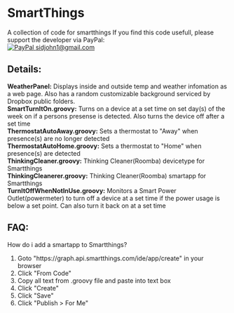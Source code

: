 SmartThings
=====================

A collection of code for smartthings
If you find this code usefull, please support the developer via PayPal:<br/> [![PayPal](https://www.paypalobjects.com/en_US/i/btn/btn_donate_SM.gif) sidjohn1@gmail.com](https://www.paypal.com/cgi-bin/webscr?cmd=_s-xclick&hosted_button_id=XKDRYZ3RUNR9Y)

<h2>Details:</h2>
<b>WeatherPanel:</b> Displays inside and outside temp and weather infomation as a web page. Also has a random customizable background serviced by Dropbox public folders. <br>
<b>SmartTurnItOn.groovy:</b> Turns on a device at a set time on set day(s) of the week on if a persons presense is detected. Also turns the device off after a set time<br>
<b>ThermostatAutoAway.groovy:</b> Sets a thermostat to "Away" when presence(s) are no longer detected<br>
<b>ThermostatAutoHome.groovy:</b> Sets a thermostat to "Home" when presence(s) are detected<br>
<b>ThinkingCleaner.groovy:</b> Thinking Cleaner(Roomba) devicetype for Smartthings<br>
<b>ThinkingCleanerer.groovy:</b> Thinking Cleaner(Roomba) smartapp for Smartthings<br>
<b>TurnItOffWhenNotInUse.groovy:</b> Monitors a Smart Power Outlet(powermeter) to turn off a device at a set time if the power usage is below a set point. Can also turn it back on at a set time
<h2>FAQ:</h2>
How do i add a smartapp to Smartthings?
<ol type="1">
  <li>Goto "https://graph.api.smartthings.com/ide/app/create" in your browser</li>
  <li>Click "From Code"</li>
  <li>Copy all text from .groovy file and paste into text box</li>
  <li>Click "Create"</li>
  <li>Click "Save"</li>
  <li>Click "Publish > For Me"</li>
</ol>


